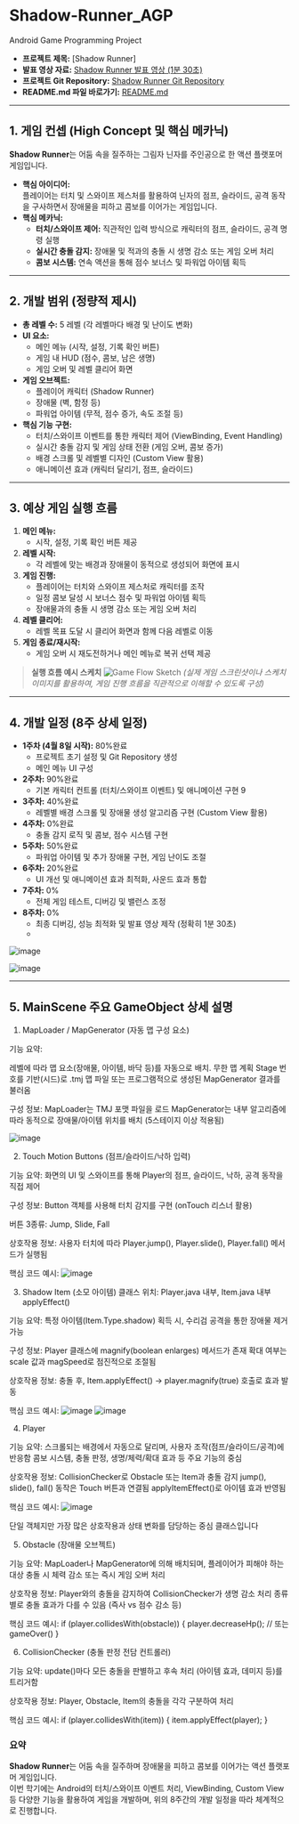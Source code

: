 # Shadow-Runner_AGP
Android Game Programming Project

- **프로젝트 제목:** [Shadow Runner] 
- **발표 영상 자료:** [Shadow Runner 발표 영상 (1분 30초)](https://youtu.be/L4PnCH_Uf5M)  
- **프로젝트 Git Repository:** [Shadow Runner Git Repository](https://github.com/HDonguk/Shadow-Runner_AGP)  
- **README.md 파일 바로가기:** [README.md](https://github.com/HDonguk/Shadow-Runner_AGP/blob/main/README.md)

---

## 1. 게임 컨셉 (High Concept 및 핵심 메카닉)

**Shadow Runner**는 어둠 속을 질주하는 그림자 닌자를 주인공으로 한 액션 플랫포머 게임입니다.

- **핵심 아이디어:**  
  플레이어는 터치 및 스와이프 제스처를 활용하여 닌자의 점프, 슬라이드, 공격 동작을 구사하면서 장애물을 피하고 콤보를 이어가는 게임입니다.
- **핵심 메카닉:**  
  - **터치/스와이프 제어:** 직관적인 입력 방식으로 캐릭터의 점프, 슬라이드, 공격 명령 실행  
  - **실시간 충돌 감지:** 장애물 및 적과의 충돌 시 생명 감소 또는 게임 오버 처리  
  - **콤보 시스템:** 연속 액션을 통해 점수 보너스 및 파워업 아이템 획득

---

## 2. 개발 범위 (정량적 제시)

- **총 레벨 수:** 5 레벨 (각 레벨마다 배경 및 난이도 변화)
- **UI 요소:**  
  - 메인 메뉴 (시작, 설정, 기록 확인 버튼)  
  - 게임 내 HUD (점수, 콤보, 남은 생명)  
  - 게임 오버 및 레벨 클리어 화면
- **게임 오브젝트:**  
  - 플레이어 캐릭터 (Shadow Runner)  
  - 장애물 (벽, 함정 등)  
  - 파워업 아이템 (무적, 점수 증가, 속도 조절 등)
- **핵심 기능 구현:**  
  - 터치/스와이프 이벤트를 통한 캐릭터 제어 (ViewBinding, Event Handling)  
  - 실시간 충돌 감지 및 게임 상태 전환 (게임 오버, 콤보 증가)  
  - 배경 스크롤 및 레벨별 디자인 (Custom View 활용)  
  - 애니메이션 효과 (캐릭터 달리기, 점프, 슬라이드)

---

## 3. 예상 게임 실행 흐름

1. **메인 메뉴:**  
   - 시작, 설정, 기록 확인 버튼 제공
2. **레벨 시작:**  
   - 각 레벨에 맞는 배경과 장애물이 동적으로 생성되어 화면에 표시
3. **게임 진행:**  
   - 플레이어는 터치와 스와이프 제스처로 캐릭터를 조작  
   - 일정 콤보 달성 시 보너스 점수 및 파워업 아이템 획득  
   - 장애물과의 충돌 시 생명 감소 또는 게임 오버 처리
4. **레벨 클리어:**  
   - 레벨 목표 도달 시 클리어 화면과 함께 다음 레벨로 이동
5. **게임 종료/재시작:**  
   - 게임 오버 시 재도전하거나 메인 메뉴로 복귀 선택 제공

> **실행 흐름 예시 스케치**
> ![Game Flow Sketch](https://github.com/user-attachments/assets/7a2410cb-72b6-4bba-bf74-dadc239d8a00) 
> *(실제 게임 스크린샷이나 스케치 이미지를 활용하여, 게임 진행 흐름을 직관적으로 이해할 수 있도록 구성)*

---

## 4. 개발 일정 (8주 상세 일정)

- **1주차 (4월 8일 시작):**  80%완료 
  - 프로젝트 초기 설정 및 Git Repository 생성  
  - 메인 메뉴 UI 구성
- **2주차:**     90%완료
  - 기본 캐릭터 컨트롤 (터치/스와이프 이벤트) 및 애니메이션 구현  9
- **3주차:**     40%완료
  - 레벨별 배경 스크롤 및 장애물 생성 알고리즘 구현 (Custom View 활용)
- **4주차:**     0%완료
  - 충돌 감지 로직 및 콤보, 점수 시스템 구현
- **5주차:**    50%완료
  - 파워업 아이템 및 추가 장애물 구현, 게임 난이도 조절
- **6주차:**    20%완료
  - UI 개선 및 애니메이션 효과 최적화, 사운드 효과 통합
- **7주차:**    0%
  - 전체 게임 테스트, 디버깅 및 밸런스 조정
- **8주차:**    0%
  - 최종 디버깅, 성능 최적화 및 발표 영상 제작 (정확히 1분 30초)
  - 
![image](https://github.com/user-attachments/assets/079f2164-fdb4-472f-b8ed-bdbb6e5c4bfb)

![image](https://github.com/user-attachments/assets/8acb2b93-3d6c-4eb2-a77b-8bff688bee15)

---

## 5. MainScene 주요 GameObject 상세 설명

1.  MapLoader / MapGenerator (자동 맵 구성 요소)

기능 요약:

레벨에 따라 맵 요소(장애물, 아이템, 바닥 등)를 자동으로 배치. 무한 맵 계획
Stage 번호를 기반(시드)로 .tmj 맵 파일 또는 프로그램적으로 생성된 MapGenerator 결과를 불러옴

구성 정보:
MapLoader는 TMJ 포맷 파일을 로드
MapGenerator는 내부 알고리즘에 따라 동적으로 장애물/아이템 위치를 배치 (5스테이지 이상 적용됨)

![image](https://github.com/user-attachments/assets/1cf51798-2a2e-4326-900c-b713e9b1b900)



2. Touch Motion Buttons (점프/슬라이드/낙하 입력)

기능 요약:
화면의 UI 및 스와이프를 통해 Player의 점프, 슬라이드, 낙하, 공격 동작을 직접 제어

구성 정보:
Button 객체를 사용해 터치 감지를 구현 (onTouch 리스너 활용)

버튼 3종류: Jump, Slide, Fall

상호작용 정보:
사용자 터치에 따라 Player.jump(), Player.slide(), Player.fall() 메서드가 실행됨

핵심 코드 예시:
![image](https://github.com/user-attachments/assets/0a193ee0-fbe9-49c9-8744-960a82e9a0c5)


3. Shadow Item (소모 아이템)
클래스 위치: Player.java 내부, Item.java 내부 applyEffect()

기능 요약:
특정 아이템(Item.Type.shadow) 획득 시, 수리검 공격을 통한 장애물 제거 가능 

구성 정보:
Player 클래스에 magnify(boolean enlarges) 메서드가 존재
확대 여부는 scale 값과 magSpeed로 점진적으로 조절됨

상호작용 정보:
충돌 후, Item.applyEffect() → player.magnify(true) 호출로 효과 발동

핵심 코드 예시:
![image](https://github.com/user-attachments/assets/0b4d1be8-defc-4962-a418-4b6cad265936)
![image](https://github.com/user-attachments/assets/1fdbbd96-5d19-452b-bad1-794652477ad9)



4. Player 

기능 요약:
스크롤되는 배경에서 자동으로 달리며, 사용자 조작(점프/슬라이드/공격)에 반응함
콤보 시스템, 충돌 판정, 생명/체력/확대 효과 등 주요 기능의 중심

상호작용 정보:
CollisionChecker로 Obstacle 또는 Item과 충돌 감지
jump(), slide(), fall() 동작은 Touch 버튼과 연결됨
applyItemEffect()로 아이템 효과 반영됨

핵심 코드 예시:
![image](https://github.com/user-attachments/assets/9ca2bc06-ba47-44af-a32d-c0ec989b1f0c)

단일 객체지만 가장 많은 상호작용과 상태 변화를 담당하는 중심 클래스입니다

5.  Obstacle (장애물 오브젝트)

기능 요약:
MapLoader나 MapGenerator에 의해 배치되며, 플레이어가 피해야 하는 대상
충돌 시 체력 감소 또는 즉시 게임 오버 처리

상호작용 정보:
Player와의 충돌을 감지하여 CollisionChecker가 생명 감소 처리
종류별로 충돌 효과가 다를 수 있음 (즉사 vs 점수 감소 등)

핵심 코드 예시:
if (player.collidesWith(obstacle)) {
    player.decreaseHp();  // 또는 gameOver()
}

6. CollisionChecker (충돌 판정 전담 컨트롤러)

기능 요약:
update()마다 모든 충돌을 판별하고 후속 처리 (아이템 효과, 데미지 등)를 트리거함

상호작용 정보:
Player, Obstacle, Item의 충돌을 각각 구분하여 처리

핵심 코드 예시:
if (player.collidesWith(item)) {
    item.applyEffect(player);
}


### 요약

**Shadow Runner**는 어둠 속을 질주하며 장애물을 피하고 콤보를 이어가는 액션 플랫포머 게임입니다.  
이번 학기에는 Android의 터치/스와이프 이벤트 처리, ViewBinding, Custom View 등 다양한 기능을 활용하여 게임을 개발하며, 위의 8주간의 개발 일정을 따라 체계적으로 진행합니다. 


